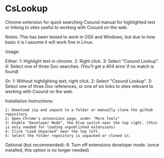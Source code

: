 # CsLookup
Chrome extension for quick searching Csound manual for highlighted text or linking to sites useful to working with Csound on the web.

Notes: This has been tested to work in OSX and Windows, but due to how basic it is I assume it will work fine in Linux.


Usage:

  Either:
	1: Highlight text in chrome.
	2: Right click.
	3: Select "Csound Lookup".
	4: Select one of three Doc searches. (You'll get a 404 error if no match is found)

  Or:
	1: Without highlighting text, right click.
	2: Select "Csound Lookup".
	3: Select one of three Doc references, or one of six links to sites relevant to working with Csound on the web.


Installation Instructions:

	1: Download zip and unpack to a folder or manually clone the github repository
	2: Open Chrome's extensions page, under "More Tools"
	3: Enable "Developer Mode", the blue switch near the top right. (this is only needed for loading unpublished extensions)
	4: Click "Load Unpacked" near the top left.
	5: Select the folder repository is unpacked or cloned in.
  Optional (but recommended):
	6: Turn off extensions developer mode. (once installed, this option is no longer needed)